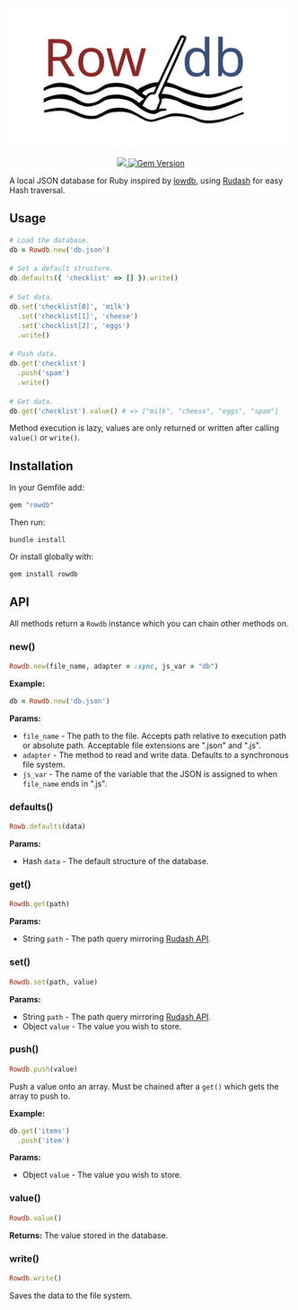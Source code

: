 <p align="center">

  <img src="./assets/Logo.svg" raw=true width="500" style="margin-left: auto; margin-right: auto;"/>

</p>
<p align="center">

  <a href="https://www.mozilla.org/MPL/2.0/" alt="MPLv2 License">
    <img src="https://img.shields.io/badge/license-MPLv2-blue.svg" />
  </a>
  <a href="https://rubygems.org/gems/rowdb">
    <img src="https://badge.fury.io/rb/rowdb.svg" alt="Gem Version" />
  </a>

</p>

A local JSON database for Ruby inspired by [lowdb](https://github.com/typicode/lowdb), using [Rudash](https://github.com/Attrash-Islam/rudash) for easy Hash traversal.

## Usage

```ruby
# Load the database.
db = Rowdb.new('db.json')

# Set a default structure.
db.defaults({ 'checklist' => [] }).write()

# Set data.
db.set('checklist[0]', 'milk')
  .set('checklist[1]', 'cheese')
  .set('checklist[2]', 'eggs')
  .write()

# Push data.
db.get('checklist')
  .push('spam')
  .write()

# Get data.
db.get('checklist').value() # => ["milk", "cheese", "eggs", "spam"]
```

Method execution is lazy, values are only returned or written after calling `value()` or `write()`.

## Installation

In your Gemfile add:
```ruby
gem "rowdb"
```  

Then run:
```
bundle install
```

Or install globally with:
```
gem install rowdb
```

## API

All methods return a `Rowdb` instance which you can chain other methods on.

### new()

```ruby
Rowdb.new(file_name, adapter = :sync, js_var = "db")
```

**Example:**
```ruby
db = Rowdb.new('db.json')
```

**Params:**
* `file_name` - The path to the file. Accepts path relative to execution path or absolute path. Acceptable file extensions are ".json" and ".js".
* `adapter` - The method to read and write data. Defaults to a synchronous file system.
* `js_var` - The name of the variable that the JSON is assigned to when `file_name` ends in ".js".

### defaults()

```ruby
Rowb.defaults(data)
```

**Params:**
* Hash `data` - The default structure of the database.

### get()

```ruby
Rowdb.get(path)
```

**Params:**
* String `path` - The path query mirroring [Rudash API](https://rudash-website.now.sh/).

### set()

```ruby
Rowdb.set(path, value)
```

**Params:**
* String `path` - The path query mirroring [Rudash API](https://rudash-website.now.sh/).
* Object `value` - The value you wish to store.

### push()

```ruby
Rowdb.push(value)
```

Push a value onto an array. Must be chained after a `get()` which gets the array to push to.

**Example:**
```ruby
db.get('items')
  .push('item')
```

**Params:**
* Object `value` - The value you wish to store.

### value()

```ruby
Rowdb.value()
```

**Returns:** The value stored in the database.

### write()

```ruby
Rowdb.write()
```

Saves the data to the file system.
